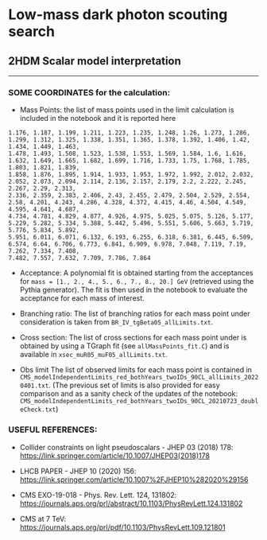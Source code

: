 # Low-mass dark photon scouting search
## 2HDM Scalar model interpretation 

*******************************

### SOME COORDINATES for the calculation:

- Mass Points: the list of mass points used in the limit calculation is included in the notebook and it is reported here
```
1.176, 1.187, 1.199, 1.211, 1.223, 1.235, 1.248, 1.26, 1.273, 1.286, 1.299, 1.312, 1.325, 1.338, 1.351, 1.365, 1.378, 1.392, 1.406, 1.42, 1.434, 1.449, 1.463,
1.478, 1.493, 1.508, 1.523, 1.538, 1.553, 1.569, 1.584, 1.6, 1.616, 1.632, 1.649, 1.665, 1.682, 1.699, 1.716, 1.733, 1.75, 1.768, 1.785, 1.803, 1.821, 1.839,
1.858, 1.876, 1.895, 1.914, 1.933, 1.953, 1.972, 1.992, 2.012, 2.032, 2.052, 2.073, 2.094, 2.114, 2.136, 2.157, 2.179, 2.2, 2.222, 2.245, 2.267, 2.29, 2.313,
2.336, 2.359, 2.383, 2.406, 2.43, 2.455, 2.479, 2.504, 2.529, 2.554, 2.58, 4.201, 4.243, 4.286, 4.328, 4.372, 4.415, 4.46, 4.504, 4.549, 4.595, 4.641, 4.687,
4.734, 4.781, 4.829, 4.877, 4.926, 4.975, 5.025, 5.075, 5.126, 5.177, 5.229, 5.282, 5.334, 5.388, 5.442, 5.496, 5.551, 5.606, 5.663, 5.719, 5.776, 5.834, 5.892,
5.951, 6.011, 6.071, 6.132, 6.193, 6.255, 6.318, 6.381, 6.445, 6.509, 6.574, 6.64, 6.706, 6.773, 6.841, 6.909, 6.978, 7.048, 7.119, 7.19, 7.262, 7.334, 7.408,
7.482, 7.557, 7.632, 7.709, 7.786, 7.864
```

- Acceptance:
A polynomial fit is obtained starting from the acceptances for `mass = [1., 2., 4., 5., 6., 7., 8., 20.] GeV` (retrieved using the Pythia generator).
The fit is then used in the notebook to evaluate the acceptance for each mass of interest.

- Branching ratio:
The list of branching ratios for each mass point under consideration is taken from `BR_IV_tgBeta05_allLimits.txt`.

- Cross section:
The list of cross sections for each mass point under is obtained by using a TGraph fit (see `allMassPoints_fit.C`) and is available in `xsec_muR05_muF05_allLimits.txt`.

- Obs limit
The list of observed limits for each mass point is contained in `CMS_modelIndependentLimits_red_bothYears_twoIDs_90CL_allLimits_20220401.txt`.
(The previous set of limits is also provided for easy comparison and as a sanity check of the updates of the notebook: `CMS_modelIndependentLimits_red_bothYears_twoIDs_90CL_20210723_doubleCheck.txt`)


### USEFUL REFERENCES:

- Collider constraints on light pseudoscalars - JHEP 03 (2018) 178:
https://link.springer.com/article/10.1007/JHEP03(2018)178

- LHCB PAPER - JHEP 10 (2020) 156:
https://link.springer.com/article/10.1007%2FJHEP10%282020%29156

- CMS EXO-19-018 - Phys. Rev. Lett. 124, 131802:
https://journals.aps.org/prl/abstract/10.1103/PhysRevLett.124.131802

- CMS at 7 TeV:
https://journals.aps.org/prl/pdf/10.1103/PhysRevLett.109.121801